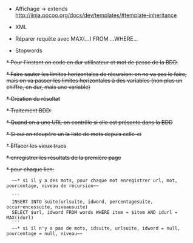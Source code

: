 * Affichage → extends http://jinja.pocoo.org/docs/dev/templates/#template-inheritance

* XML

* Réparer requête avec MAX(...) FROM ...WHERE...

* Stopwords

~~* Pour l'instant on code en dur utilisateur et mot de passe de la BDD.~~

~~* Faire sauter les limites horizontales de récursion: on ne va pas le faire, mais on va passer les limites horizontales à des variables (non plus un chiffre, en dur, mais une variable)~~

~~* Création du résultat~~

~~* Traitement BDD:~~

  ~~* Quand on a une URL on contrôle si elle est présente dans la BDD~~

  ~~* Si oui on récupère un la liste de mots depuis celle-ci~~

  ~~* Effacer les vieux trucs~~

  ~~* enregistrer les résultats de la première page~~

  ~~* pour chaque lien:~~

      ~~* si il y a des mots, pour chaque mot enregistrer url, mot, pourcentage, niveau de récursion~~

      ```
      INSERT INTO suite(urlsuite, idword, percentagesuite, occurrencessuite, niveausuite)
      SELECT $url, idword FROM words WHERE item = $item AND idurl = MAX(idurl)
      ```
      ~~* si il n'y a pas de mots, idsuite, urlsuite, idword = null, pourcentage = null, niveau~~
